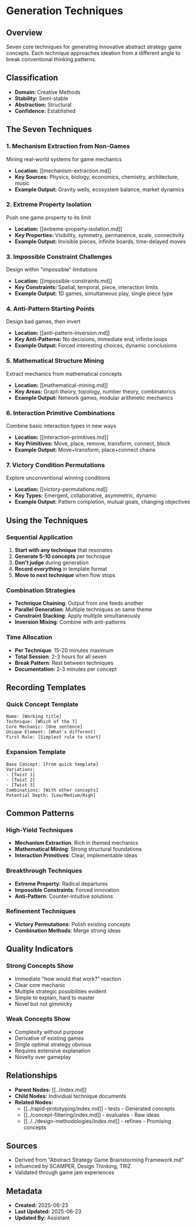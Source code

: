 # Generation Techniques

## Overview

Seven core techniques for generating innovative abstract strategy game concepts. Each technique approaches ideation from a different angle to break conventional thinking patterns.

## Classification
- **Domain:** Creative Methods
- **Stability:** Semi-stable
- **Abstraction:** Structural
- **Confidence:** Established

## The Seven Techniques

### 1. Mechanism Extraction from Non-Games
Mining real-world systems for game mechanics
- **Location:** [[mechanism-extraction.md]]
- **Key Sources:** Physics, biology, economics, chemistry, architecture, music
- **Example Output:** Gravity wells, ecosystem balance, market dynamics

### 2. Extreme Property Isolation
Push one game property to its limit
- **Location:** [[extreme-property-isolation.md]]
- **Key Properties:** Visibility, symmetry, permanence, scale, connectivity
- **Example Output:** Invisible pieces, infinite boards, time-delayed moves

### 3. Impossible Constraint Challenges
Design within "impossible" limitations
- **Location:** [[impossible-constraints.md]]
- **Key Constraints:** Spatial, temporal, piece, interaction limits
- **Example Output:** 1D games, simultaneous play, single piece type

### 4. Anti-Pattern Starting Points
Design bad games, then invert
- **Location:** [[anti-pattern-inversion.md]]
- **Key Anti-Patterns:** No decisions, immediate end, infinite loops
- **Example Output:** Forced interesting choices, dynamic conclusions

### 5. Mathematical Structure Mining
Extract mechanics from mathematical concepts
- **Location:** [[mathematical-mining.md]]
- **Key Areas:** Graph theory, topology, number theory, combinatorics
- **Example Output:** Network games, modular arithmetic mechanics

### 6. Interaction Primitive Combinations
Combine basic interaction types in new ways
- **Location:** [[interaction-primitives.md]]
- **Key Primitives:** Move, place, remove, transform, connect, block
- **Example Output:** Move+transform, place+connect chains

### 7. Victory Condition Permutations
Explore unconventional winning conditions
- **Location:** [[victory-permutations.md]]
- **Key Types:** Emergent, collaborative, asymmetric, dynamic
- **Example Output:** Pattern completion, mutual goals, changing objectives

## Using the Techniques

### Sequential Application
1. **Start with any technique** that resonates
2. **Generate 5-10 concepts** per technique
3. **Don't judge** during generation
4. **Record everything** in template format
5. **Move to next technique** when flow stops

### Combination Strategies
- **Technique Chaining**: Output from one feeds another
- **Parallel Generation**: Multiple techniques on same theme
- **Constraint Stacking**: Apply multiple simultaneously
- **Inversion Mixing**: Combine with anti-patterns

### Time Allocation
- **Per Technique**: 15-20 minutes maximum
- **Total Session**: 2-3 hours for all seven
- **Break Pattern**: Rest between techniques
- **Documentation**: 2-3 minutes per concept

## Recording Templates

### Quick Concept Template
```
Name: [Working title]
Technique: [Which of the 7]
Core Mechanic: [One sentence]
Unique Element: [What's different]
First Rule: [Simplest rule to start]
```

### Expansion Template
```
Base Concept: [From quick template]
Variations:
- [Twist 1]
- [Twist 2]
- [Twist 3]
Combinations: [With other concepts]
Potential Depth: [Low/Medium/High]
```

## Common Patterns

### High-Yield Techniques
- **Mechanism Extraction**: Rich in themed mechanics
- **Mathematical Mining**: Strong structural foundations
- **Interaction Primitives**: Clear, implementable ideas

### Breakthrough Techniques
- **Extreme Property**: Radical departures
- **Impossible Constraints**: Forced innovation
- **Anti-Pattern**: Counter-intuitive solutions

### Refinement Techniques
- **Victory Permutations**: Polish existing concepts
- **Combination Methods**: Merge strong ideas

## Quality Indicators

### Strong Concepts Show
- Immediate "how would that work?" reaction
- Clear core mechanic
- Multiple strategic possibilities evident
- Simple to explain, hard to master
- Novel but not gimmicky

### Weak Concepts Show
- Complexity without purpose
- Derivative of existing games
- Single optimal strategy obvious
- Requires extensive explanation
- Novelty over gameplay

## Relationships
- **Parent Nodes:** [[../index.md]]
- **Child Nodes:** Individual technique documents
- **Related Nodes:**
  - [[../rapid-prototyping/index.md]] - tests - Generated concepts
  - [[../concept-filtering/index.md]] - evaluates - Raw ideas
  - [[../../design-methodologies/index.md]] - refines - Promising concepts

## Sources
- Derived from "Abstract Strategy Game Brainstorming Framework.md"
- Influenced by SCAMPER, Design Thinking, TRIZ
- Validated through game jam experiences

## Metadata
- **Created:** 2025-06-23
- **Last Updated:** 2025-06-23
- **Updated By:** Assistant